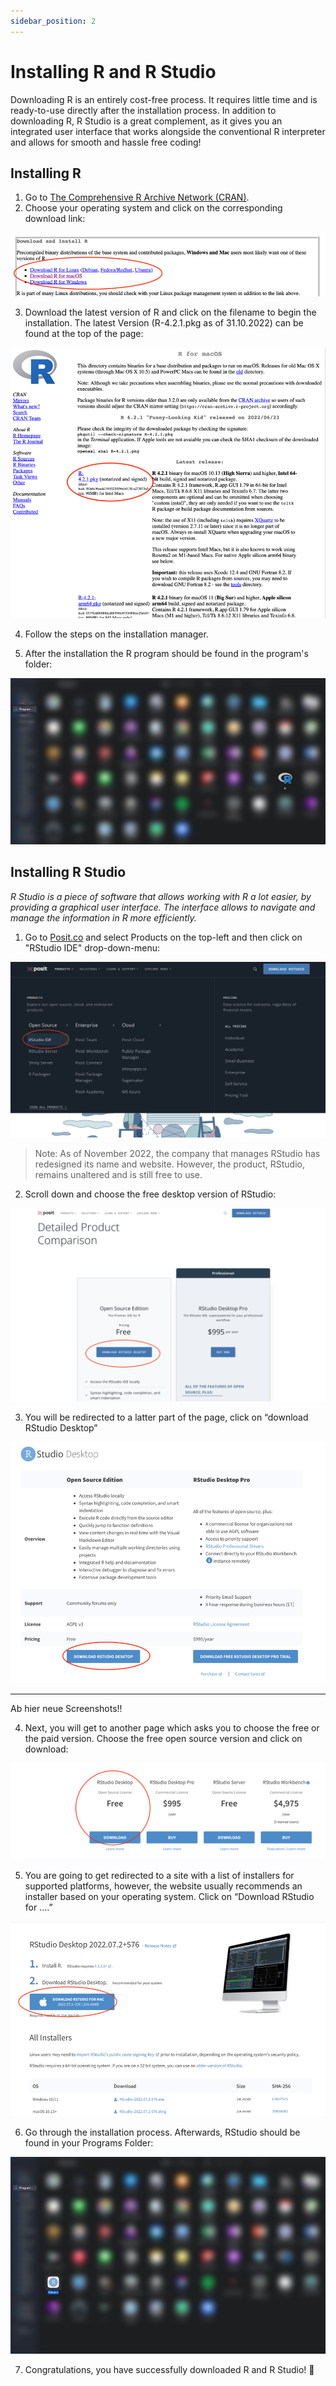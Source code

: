 ```yaml
---
sidebar_position: 2
---
```

# Installing R and R Studio

Downloading R is an entirely cost-free process.
It requires little time and is ready-to-use directly after the installation process.
In addition to downloading R, R Studio is a great complement, as it gives you an integrated user interface that works alongside the conventional R interpreter and allows for smooth and hassle free coding!

## Installing R

1. Go to [The Comprehensive R Archive Network (CRAN)](https://cran.r-project.org).
2. Choose your operating system and click on the corresponding download link:

![InstallingR](./Images/InstallinR1.png)

3. Download the latest version of R and click on the filename to begin the installation.
The latest Version (R-4.2.1.pkg as of 31.10.2022) can be found at the top of the page:

![Installing R](./Images/InstallinR2.png)

4. Follow the steps on the installation manager.

5. After the installation the R program should be found in the program's folder:

![Installing R](./Images/InstallinR3.png)

## Installing R Studio

*R Studio is a piece of software that allows working with R a lot easier, by providing a graphical user interface. The interface allows to navigate and manage the information in R more efficiently.*

1. Go to [Posit.co](https://posit.co) and select Products on the top-left and then click on "RStudio IDE" drop-down-menu:

![Installing R Studio](./Images/InstallingRStudio1.png)


> Note: As of November 2022, the company that manages RStudio has redesigned its name and website. However, the product, RStudio, remains unaltered and is still free to use.


2. Scroll down and choose the free desktop version of RStudio:

![Installing R Studio](./Images/InstallingRStudio2.png)

3. You will be redirected to a latter part of the page, click on “download RStudio Desktop”

![Installing R Studio](./Images/InstallinRstudio3.png)

------ 
Ab hier neue Screenshots!!

4.	Next, you will get to another page which asks you to choose the free or the paid version.
Choose the free open source version and click on download:

![Installing R Studio](./Images/InstallinRstudio4.png)

5.	You are going to get redirected to a site with a list of installers for supported platforms, however, the website usually recommends an installer based on your operating system. Click on “Download RStudio for ….”

![Installing R Studio](./Images/InstallinRstudio5.png)

6.	Go through the installation process. Afterwards, RStudio should be found in your Programs Folder:

![Installing R Studio](./Images/InstalllinRstudio6.png)

7.	Congratulations, you have successfully downloaded R and R Studio! 🥳
